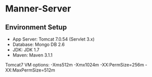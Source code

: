 Manner-Server
=============

## Environment Setup

* App Server: Tomcat 7.0.54 (Servlet 3.x)
* Database: Mongo DB 2.6
* JDK: JDK 1.7
* Maven: Maven 3.1.1


Tomcat7 VM options: -Xms512m -Xmx1024m -XX:PermSize=256m -XX:MaxPermSize=512m
